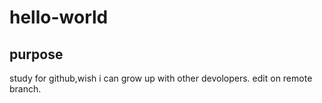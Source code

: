 # hello-world
## purpose
study for github,wish i can grow up with other devolopers.
edit on remote branch.
